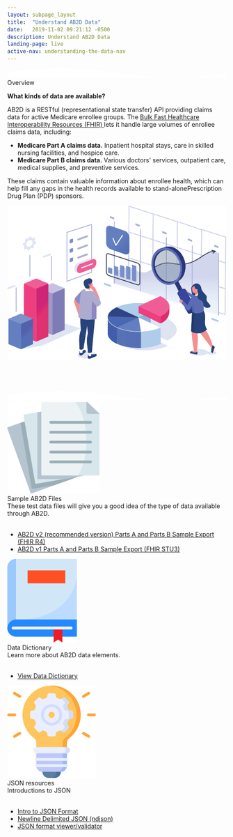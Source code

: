 ```yaml
---
layout: subpage_layout
title:  "Understand AB2D Data"
date:   2019-11-02 09:21:12 -0500 
description: Understand AB2D Data
landing-page: live
active-nav: understanding-the-data-nav
---
```


<section class="bg-white page-section py-5" role="main">
    <svg class="shape-divider" preserveAspectRatio="xMidYMin slice" version="1.1" xmlns="http://www.w3.org/2000/svg" xmlns:xlink="http://www.w3.org/1999/xlink" x="0px" y="0px"
         viewBox="0 0 1034.2 43.8" style="enable-background:new 0 0 1034.2 43.8;" xml:space="preserve" alt="divider">
	<path fill="#ffffff" d="M0,21.3c0,0,209.3-48,517.1,0s517.1,0,517.1,0v22.5H0V21.3z"/>
    </svg>
    <div class="container">
        <div class="row" style="margin-bottom: 70px;">
            <div class="col-lg-6">
                <div class="step-header">Overview</div>
                <p>
                    <strong class="ds-u-font-weight--bold">What kinds of data are available?</strong>
                </p>
                <p>
                    AB2D is a RESTful (representational state transfer) API providing claims data for active Medicare enrollee groups. The <a href="https://hl7.org/fhir/uv/bulkdata/" target="_blank">Bulk Fast Healthcare Interoperability Resources (FHIR) </a> lets it handle large volumes of enrollee claims data, including:
                </p>
                <ul class="ds-c-list">
                    <li>
                        <strong class="ds-u-font-weight--bold">Medicare Part A claims data.</strong> Inpatient hospital stays, care in skilled nursing facilities, and hospice care.
                    </li>
                    <li>
                        <strong class="ds-u-font-weight--bold">Medicare Part B claims data.</strong> Various doctors' services, outpatient care, medical supplies, and preventive services.
                    </li>
                </ul>
                <p>
                    These claims contain valuable information about enrollee health, which can help fill any gaps in the health records available to stand-alonePrescription Drug Plan (PDP) sponsors.
                </p>
            </div>
            <div class="col-lg-6">
                <img class="mt-3" src="assets/img/data-analysis.svg" alt="data-analysis" />
            </div>
        </div>
    </div>
</section>         
<section class="bg-light-blue page-section pt-20 pb-10" role="region" aria-label="Developer Resources">        
    <svg class="shape-divider flip" version="1.1" xmlns="http://www.w3.org/2000/svg" xmlns:xlink="http://www.w3.org/1999/xlink" x="0px" y="0px"
             viewBox="0 0 1034.2 43.8" style="enable-background:new 0 0 1034.2 43.8;" xml:space="preserve" alt="divider">
        <path fill="#ffffff" d="M0,21.3c0,0,209.3-48,517.1,0s517.1,0,517.1,0v22.5H0V21.3z"/>
    </svg>
    <div class="container">    
        <div class="understanding-the-data-section">
            <div class="row">
                <div class="col-lg-2 text-center">
                    <img class="mb-3" src="assets/img/paper.svg" alt="paper" />
                </div>
                <div class="col-lg-10">
                    <div class="header-title">Sample AB2D Files</div>
                    These test data files will give you a good idea of the type of data available through AB2D.
                    <br /><br />
                    <ul class="ds-c-list">
                    <li>
                    <a href="assets/downloads/sample-data-r4.ndjson" download="sample-data-r4.ndjson">AB2D v2 (recommended version) Parts A and Parts B Sample Export (FHIR R4)</a>
                    </li>
                    <li>
                    <a href="assets/downloads/sample-data-stu3.ndjson" download="sample-data-stu3.ndjson">AB2D v1 Parts A and Parts B Sample Export (FHIR STU3)</a>
                    </li>
                    </ul>
                </div>
            </div>
        </div>
        <div class="understanding-the-data-section">
            <div class="row">
                <div class="col-lg-2 text-center">
                    <img class="mb-3" src="assets/img/book.svg" alt="book" />
                </div>
                <div class="col-lg-10">
                    <div class="header-title">Data Dictionary</div>
                    Learn more about AB2D data elements. 
                    <br /><br />
                    <ul class="ds-c-list">
                        <li>
                            <a href="data_dictionary.html">
                                View Data Dictionary
                            </a>
                        </li>    
                    </ul>
                </div>
            </div>
        </div>
        <div class="understanding-the-data-section">
            <div class="row">
                <div class="col-lg-2 text-center">
                    <img class="mb-3" src="assets/img/creativity.svg" alt="creativity" />
                </div>
                <div class="col-lg-10">
                    <div class="header-title">JSON resources</div>
                    Introductions to JSON
                    <br /><br />
                    <ul class="ds-c-list">
                        <li>
                            <a href="http://json.org/" target="_blank">Intro to JSON Format </a>
                        </li>
                        <li>
                            <a href="https://github.com/ndjson/ndjson-spec" target="_blank">Newline Delimited JSON (ndjson) </a>
                        </li>
                        <li>
                            <a href="https://jsonlint.com/" target="_blank">JSON format viewer/validator </a>
                        </li>
                    </ul>
                </div>
            </div>
        </div>    
    </div>
</section>    